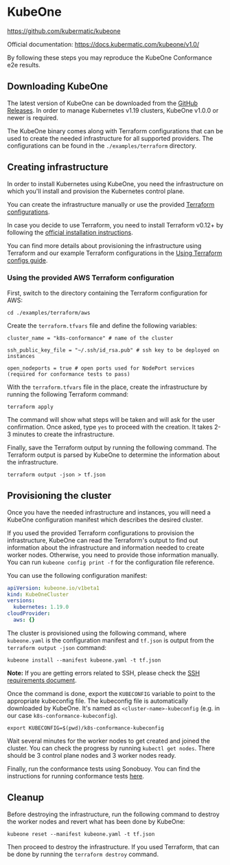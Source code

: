 # KubeOne

https://github.com/kubermatic/kubeone

Official documentation: https://docs.kubermatic.com/kubeone/v1.0/

By following these steps you may reproduce the KubeOne Conformance e2e results.

## Downloading KubeOne

The latest version of KubeOne can be downloaded from the 
[GitHub Releases][kubeone-releases]. In order to manage Kubernetes v1.19
clusters, KubeOne v1.0.0 or newer is required.

The KubeOne binary comes along with Terraform configurations that can be used
to create the needed infrastructure for all supported providers.
The configurations can be found in the `./examples/terraform` directory.

## Creating infrastructure

In order to install Kubernetes using KubeOne, you need the infrastructure on
which you'll install and provision the Kubernetes control plane.

You can create the infrastructure manually or use the provided
[Terraform configurations][terraform-config].

In case you decide to use Terraform, you need to install Terraform v0.12+ by
following the [official installation instructions][terraform-install].

You can find more details about provisioning the infrastructure using Terraform
and our example Terraform configurations in the
[Using Terraform configs guide][kubeone-terraform].

### Using the provided AWS Terraform configuration

First, switch to the directory containing the Terraform configuration for AWS:

```
cd ./examples/terraform/aws
```

Create the `terraform.tfvars` file and define the following variables:

```
cluster_name = "k8s-conformance" # name of the cluster

ssh_public_key_file = "~/.ssh/id_rsa.pub" # ssh key to be deployed on instances

open_nodeports = true # open ports used for NodePort services (required for conformance tests to pass)
```

With the `terraform.tfvars` file in the place, create the infrastructure by
running the following Terraform command:

```
terraform apply
```

The command will show what steps will be taken and will ask for the user
confirmation. Once asked, type `yes` to proceed with the creation. It takes
2-3 minutes to create the infrastructure.

Finally, save the Terraform output by running the following command.
The Terraform output is parsed by KubeOne to determine the information about
the infrastructure.

```
terraform output -json > tf.json
```

## Provisioning the cluster

Once you have the needed infrastructure and instances, you will need a KubeOne
configuration manifest which describes the desired cluster.

If you used the provided Terraform configurations to provision the
infrastructure, KubeOne can read the Terraform's output to find out information
about the infrastructure and information needed to create worker nodes.
Otherwise, you need to provide those information manually. 
You can run `kubeone config print -f` for the configuration file reference.

You can use the following configuration manifest:

```yaml
apiVersion: kubeone.io/v1beta1
kind: KubeOneCluster
versions:
  kubernetes: 1.19.0
cloudProvider:
  aws: {}
```

The cluster is provisioned using the following command, where `kubeone.yaml`
is the configuration manifest and `tf.json` is output from the
`terraform output -json` command:

```
kubeone install --manifest kubeone.yaml -t tf.json
```

**Note:** If you are getting errors related to SSH, please check the
[SSH requirements document][kubeone-ssh].

Once the command is done, export the `KUBECONFIG` variable to point to the
appropriate kubeconfig file. The kubeconfig file is automatically downloaded
by KubeOne. It's named as `<cluster-name>-kubeconfig` (e.g. in our case
`k8s-conformance-kubeconfig`).

```
export KUBECONFIG=$(pwd)/k8s-conformance-kubeconfig
```

Wait several minutes for the worker nodes to get created and joined the
cluster. You can check the progress by running `kubectl get nodes`.
There should be 3 control plane nodes and 3 worker nodes ready.

Finally, run the conformance tests using Sonobuoy.
You can find the instructions for running conformance tests [here][sonobuoy].

## Cleanup

Before destroying the infrastructure, run the following command
to destroy the worker nodes and revert what has been done by KubeOne:

```
kubeone reset --manifest kubeone.yaml -t tf.json
```

Then proceed to destroy the infrastructure. If you used Terraform,
that can be done by running the `terraform destroy` command.

[kubeone-releases]: https://github.com/kubermatic/kubeone/releases
[terraform-config]: https://github.com/kubermatic/kubeone/tree/master/examples/terraform
[terraform-install]: https://learn.hashicorp.com/terraform/getting-started/install.html
[kubeone-terraform]: https://docs.kubermatic.com/kubeone/v1.0/infrastructure/terraform_configs/
[kubeone-ssh]: https://docs.kubermatic.com/kubeone/v1.0/prerequisites/ssh/
[sonobuoy]: https://github.com/cncf/k8s-conformance/blob/master/instructions.md#running

